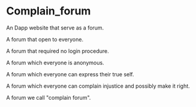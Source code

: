 # Complain_forum
An Dapp website that serve as a forum.

A forum that open to everyone.

A forum that required no login procedure.

A forum which everyone is anonymous.

A forum which everyone can express their true self.

A forum which everyone can complain injustice and possibly make it right.

A forum we call "complain forum".
